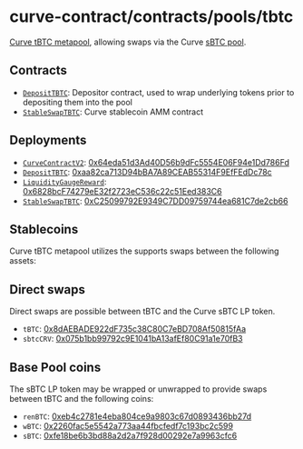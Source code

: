 # curve-contract/contracts/pools/tbtc

[Curve tBTC metapool](https://www.curve.fi/tbtc), allowing swaps via the Curve [sBTC pool](../sbtc).

## Contracts

* [`DepositTBTC`](DepositTBTC.vy): Depositor contract, used to wrap underlying tokens prior to depositing them into the pool
* [`StableSwapTBTC`](StableSwapTBTC.vy): Curve stablecoin AMM contract

## Deployments

* [`CurveContractV2`](../../tokens/CurveTokenV2.vy): [0x64eda51d3Ad40D56b9dFc5554E06F94e1Dd786Fd](https://etherscan.io/address/0x64eda51d3Ad40D56b9dFc5554E06F94e1Dd786Fd)
* [`DepositTBTC`](DepositTBTC.vy): [0xaa82ca713D94bBA7A89CEAB55314F9EfFEdDc78c](https://etherscan.io/address/0xaa82ca713D94bBA7A89CEAB55314F9EfFEdDc78c)
* [`LiquidityGaugeReward`](../../gauges/LiquidityGaugeReward.vy): [0x6828bcF74279eE32f2723eC536c22c51Eed383C6](https://etherscan.io/address/0x6828bcF74279eE32f2723eC536c22c51Eed383C6)
* [`StableSwapTBTC`](StableSwapTBTC.vy): [0xC25099792E9349C7DD09759744ea681C7de2cb66](https://etherscan.io/address/0xC25099792E9349C7DD09759744ea681C7de2cb66)

## Stablecoins

Curve tBTC metapool utilizes the supports swaps between the following assets:

## Direct swaps

Direct swaps are possible between tBTC and the Curve sBTC LP token.

* `tBTC`: [0x8dAEBADE922dF735c38C80C7eBD708Af50815fAa](https://etherscan.io/address/0x8dAEBADE922dF735c38C80C7eBD708Af50815fAa)
* `sbtcCRV`: [0x075b1bb99792c9E1041bA13afEf80C91a1e70fB3](https://etherscan.io/address/0x075b1bb99792c9E1041bA13afEf80C91a1e70fB3)

## Base Pool coins

The sBTC LP token may be wrapped or unwrapped to provide swaps between tBTC and the following coins:

* `renBTC`: [0xeb4c2781e4eba804ce9a9803c67d0893436bb27d](https://etherscan.io/address/0xeb4c2781e4eba804ce9a9803c67d0893436bb27d)
* `wBTC`: [0x2260fac5e5542a773aa44fbcfedf7c193bc2c599](https://etherscan.io/address/0x2260fac5e5542a773aa44fbcfedf7c193bc2c599)
* `sBTC`: [0xfe18be6b3bd88a2d2a7f928d00292e7a9963cfc6](https://etherscan.io/address/0xfe18be6b3bd88a2d2a7f928d00292e7a9963cfc6)
